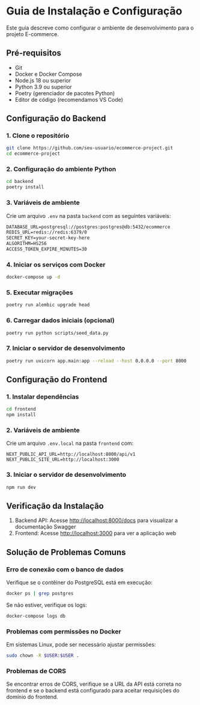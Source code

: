 # Guia de Instalação e Configuração

Este guia descreve como configurar o ambiente de desenvolvimento para o projeto E-commerce.

## Pré-requisitos

- Git
- Docker e Docker Compose
- Node.js 18 ou superior
- Python 3.9 ou superior
- Poetry (gerenciador de pacotes Python)
- Editor de código (recomendamos VS Code)

## Configuração do Backend

### 1. Clone o repositório

```bash
git clone https://github.com/seu-usuario/ecommerce-project.git
cd ecommerce-project
```

### 2. Configuração do ambiente Python

```bash
cd backend
poetry install
```

### 3. Variáveis de ambiente

Crie um arquivo `.env` na pasta `backend` com as seguintes variáveis:

```Dockerfile
DATABASE_URL=postgresql://postgres:postgres@db:5432/ecommerce
REDIS_URL=redis://redis:6379/0
SECRET_KEY=your-secret-key-here
ALGORITHM=HS256
ACCESS_TOKEN_EXPIRE_MINUTES=30
```

### 4. Iniciar os serviços com Docker

```bash
docker-compose up -d
```

### 5. Executar migrações

```bash
poetry run alembic upgrade head
```

### 6. Carregar dados iniciais (opcional)

```bash
poetry run python scripts/seed_data.py
```

### 7. Iniciar o servidor de desenvolvimento

```bash
poetry run uvicorn app.main:app --reload --host 0.0.0.0 --port 8000
```

## Configuração do Frontend

### 1. Instalar dependências

```bash
cd frontend
npm install
```

### 2. Variáveis de ambiente

Crie um arquivo `.env.local` na pasta `frontend` com:

```Envfile
NEXT_PUBLIC_API_URL=http://localhost:8000/api/v1
NEXT_PUBLIC_SITE_URL=http://localhost:3000
```

### 3. Iniciar o servidor de desenvolvimento

```bash
npm run dev
```

## Verificação da Instalação

1. Backend API: Acesse <http://localhost:8000/docs> para visualizar a documentação Swagger
2. Frontend: Acesse <http://localhost:3000> para ver a aplicação web

## Solução de Problemas Comuns

### Erro de conexão com o banco de dados

Verifique se o contêiner do PostgreSQL está em execução:

```bash
docker ps | grep postgres
```

Se não estiver, verifique os logs:

```bash
docker-compose logs db
```

### Problemas com permissões no Docker

Em sistemas Linux, pode ser necessário ajustar permissões:

```bash
sudo chown -R $USER:$USER .
```

### Problemas de CORS

Se encontrar erros de CORS, verifique se a URL da API está correta no frontend e se o backend está configurado para aceitar requisições do domínio do frontend.
